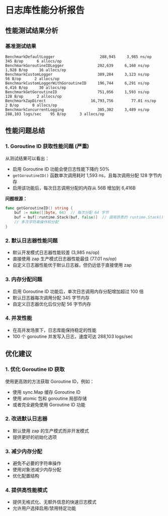 # 日志库性能分析报告

## 性能测试结果分析

### 基准测试结果

```
BenchmarkDefaultLogger                    288,945     3,985 ns/op     345 B/op      6 allocs/op
BenchmarkGoroutineIDLogger               202,639     6,160 ns/op   1,928 B/op     16 allocs/op
BenchmarkCustomLogger                    389,284     3,123 ns/op      56 B/op      2 allocs/op
BenchmarkCustomLoggerWithGoroutineID     196,744     6,291 ns/op   6,416 B/op     30 allocs/op
BenchmarkGetGoroutineID                  751,056     1,593 ns/op     128 B/op      2 allocs/op
BenchmarkZapDirect                    16,793,756        77.01 ns/op     2 B/op      0 allocs/op
BenchmarkConcurrentLogging               385,302     3,489 ns/op   288,103 logs/sec    95 B/op      3 allocs/op
```

## 性能问题总结

### 1. Goroutine ID 获取性能问题 (严重)

从测试结果可以看出：
- 启用 Goroutine ID 功能会使日志性能下降约 50%
- `getGoroutineID()` 函数单次调用耗时 1,593 ns，且每次调用分配 128 字节内存
- 启用该功能后，每次日志调用分配的内存从 56B 增加到 6,416B

**问题根源：**
```go
func getGoroutineID() string {
    buf := make([]byte, 64)  // 每次分配 64 字节
    buf = buf[:runtime.Stack(buf, false)]  // 调用昂贵的 runtime.Stack()
    // 多次字符串操作和分配
}
```

### 2. 默认日志器性能问题

- 默认开发模式日志器性能较差 (3,985 ns/op)
- 直接使用 zap 生产模式日志器性能最佳 (77.01 ns/op)
- 自定义日志器性能优于默认日志器，但仍远低于直接使用 zap

### 3. 内存分配问题

- 启用 Goroutine ID 功能后，单次日志调用内存分配增加超过 100 倍
- 默认日志器每次调用分配 345 字节内存
- 自定义日志器优化后仅分配 56 字节内存

### 4. 并发性能

- 在高并发场景下，日志库能保持稳定的性能
- 100 个 goroutine 并发写入日志，速度可达 288,103 logs/sec

## 优化建议

### 1. 优化 Goroutine ID 获取

使用更高效的方法获取 Goroutine ID，例如：
- 使用 sync.Map 缓存 Goroutine ID
- 使用 atomic 包和 goroutine 局部存储
- 或者完全避免使用 Goroutine ID 功能

### 2. 改进默认日志器

- 默认使用 zap 的生产模式而非开发模式
- 提供更好的初始化选项

### 3. 减少内存分配

- 避免不必要的字符串操作
- 使用对象池减少内存分配
- 优化配置结构

### 4. 提供高性能模式

- 提供无格式化、无额外信息的快速日志模式
- 允许用户选择启用/禁用特定功能